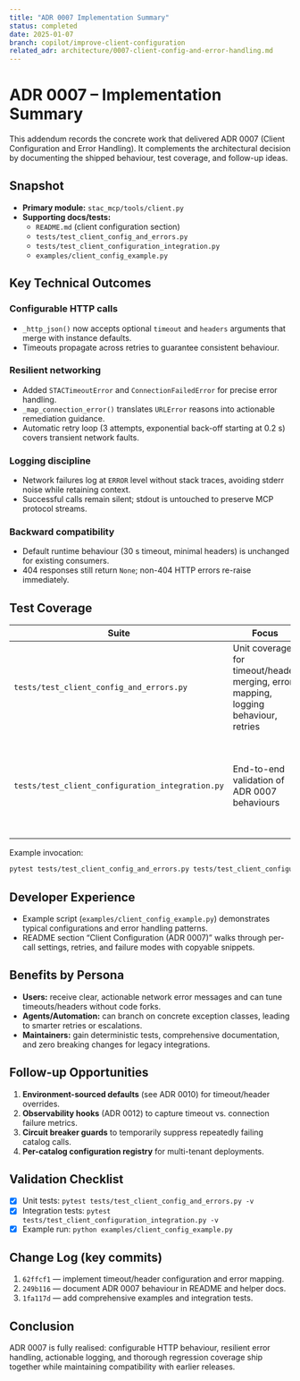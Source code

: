 ```yaml
---
title: "ADR 0007 Implementation Summary"
status: completed
date: 2025-01-07
branch: copilot/improve-client-configuration
related_adr: architecture/0007-client-config-and-error-handling.md
---
```


# ADR 0007 – Implementation Summary

This addendum records the concrete work that delivered ADR 0007 (Client Configuration and Error Handling). It complements the architectural decision by documenting the shipped behaviour, test coverage, and follow-up ideas.

## Snapshot

- **Primary module:** `stac_mcp/tools/client.py`
- **Supporting docs/tests:**
  - `README.md` (client configuration section)
  - `tests/test_client_config_and_errors.py`
  - `tests/test_client_configuration_integration.py`
  - `examples/client_config_example.py`

## Key Technical Outcomes

### Configurable HTTP calls
- `_http_json()` now accepts optional `timeout` and `headers` arguments that merge with instance defaults.
- Timeouts propagate across retries to guarantee consistent behaviour.

### Resilient networking
- Added `STACTimeoutError` and `ConnectionFailedError` for precise error handling.
- `_map_connection_error()` translates `URLError` reasons into actionable remediation guidance.
- Automatic retry loop (3 attempts, exponential back-off starting at 0.2 s) covers transient network faults.

### Logging discipline
- Network failures log at `ERROR` level without stack traces, avoiding stderr noise while retaining context.
- Successful calls remain silent; stdout is untouched to preserve MCP protocol streams.

### Backward compatibility
- Default runtime behaviour (30 s timeout, minimal headers) is unchanged for existing consumers.
- 404 responses still return `None`; non-404 HTTP errors re-raise immediately.

## Test Coverage

| Suite | Focus | Notes |
|-------|-------|-------|
| `tests/test_client_config_and_errors.py` | Unit coverage for timeout/header merging, error mapping, logging behaviour, retries | 18 tests across timeout, header, error mapping, logging, and compatibility scenarios |
| `tests/test_client_configuration_integration.py` | End-to-end validation of ADR 0007 behaviours | 14 tests covering success paths, retry semantics, logging expectations, and edge cases |

Example invocation:

```bash
pytest tests/test_client_config_and_errors.py tests/test_client_configuration_integration.py -v
```

## Developer Experience

- Example script (`examples/client_config_example.py`) demonstrates typical configurations and error handling patterns.
- README section “Client Configuration (ADR 0007)” walks through per-call settings, retries, and failure modes with copyable snippets.

## Benefits by Persona

- **Users:** receive clear, actionable network error messages and can tune timeouts/headers without code forks.
- **Agents/Automation:** can branch on concrete exception classes, leading to smarter retries or escalations.
- **Maintainers:** gain deterministic tests, comprehensive documentation, and zero breaking changes for legacy integrations.

## Follow-up Opportunities

1. **Environment-sourced defaults** (see ADR 0010) for timeout/header overrides.
2. **Observability hooks** (ADR 0012) to capture timeout vs. connection failure metrics.
3. **Circuit breaker guards** to temporarily suppress repeatedly failing catalog calls.
4. **Per-catalog configuration registry** for multi-tenant deployments.

## Validation Checklist

- [x] Unit tests: `pytest tests/test_client_config_and_errors.py -v`
- [x] Integration tests: `pytest tests/test_client_configuration_integration.py -v`
- [x] Example run: `python examples/client_config_example.py`

## Change Log (key commits)

1. `62ffcf1` — implement timeout/header configuration and error mapping.
2. `249b116` — document ADR 0007 behaviour in README and helper docs.
3. `1fa117d` — add comprehensive examples and integration tests.

## Conclusion

ADR 0007 is fully realised: configurable HTTP behaviour, resilient error handling, actionable logging, and thorough regression coverage ship together while maintaining compatibility with earlier releases.

